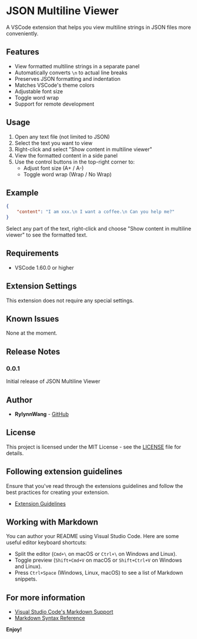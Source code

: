 # JSON Multiline Viewer

A VSCode extension that helps you view multiline strings in JSON files more conveniently.

## Features

- View formatted multiline strings in a separate panel
- Automatically converts `\n` to actual line breaks
- Preserves JSON formatting and indentation
- Matches VSCode's theme colors
- Adjustable font size
- Toggle word wrap
- Support for remote development

## Usage

1. Open any text file (not limited to JSON)
2. Select the text you want to view
3. Right-click and select "Show content in multiline viewer"
4. View the formatted content in a side panel
5. Use the control buttons in the top-right corner to:
   - Adjust font size (A+ / A-)
   - Toggle word wrap (Wrap / No Wrap)

## Example

```json
{
    "content": "I am xxx.\n I want a coffee.\n Can you help me?"
}
```

Select any part of the text, right-click and choose "Show content in multiline viewer" to see the formatted text.

## Requirements

- VSCode 1.60.0 or higher

## Extension Settings

This extension does not require any special settings.

## Known Issues

None at the moment.

## Release Notes

### 0.0.1

Initial release of JSON Multiline Viewer

## Author

- **RylynnWang** - [GitHub](https://github.com/RylynnWang)

## License

This project is licensed under the MIT License - see the [LICENSE](LICENSE) file for details.

## Following extension guidelines

Ensure that you've read through the extensions guidelines and follow the best practices for creating your extension.

* [Extension Guidelines](https://code.visualstudio.com/api/references/extension-guidelines)

## Working with Markdown

You can author your README using Visual Studio Code. Here are some useful editor keyboard shortcuts:

* Split the editor (`Cmd+\` on macOS or `Ctrl+\` on Windows and Linux).
* Toggle preview (`Shift+Cmd+V` on macOS or `Shift+Ctrl+V` on Windows and Linux).
* Press `Ctrl+Space` (Windows, Linux, macOS) to see a list of Markdown snippets.

## For more information

* [Visual Studio Code's Markdown Support](http://code.visualstudio.com/docs/languages/markdown)
* [Markdown Syntax Reference](https://help.github.com/articles/markdown-basics/)

**Enjoy!**
